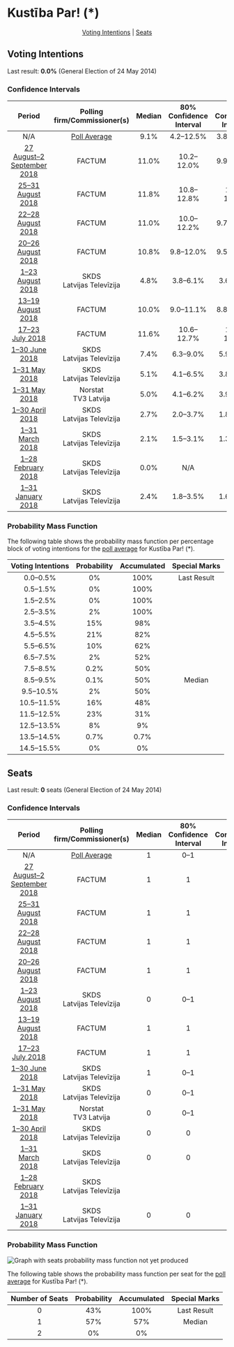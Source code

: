 # Kustība Par! (*)

<p align="center"><a href="#voting-intentions">Voting Intentions</a> | <a href="#seats">Seats</a></p>

## Voting Intentions

Last result: **0.0%** (General Election of 24 May 2014)

### Confidence Intervals

| Period     | Polling firm/Commissioner(s) | Median | 80% Confidence Interval | 90% Confidence Interval | 95% Confidence Interval | 99% Confidence Interval |
|:----------:|:----------------:|:-----------:|:-----------------------:|:-----------------------:|:-----------------------:|:-----------------------:|
| N/A | [Poll Average](average.html) | 9.1% | 4.2–12.5% | 3.8–12.8% | 3.6–13.1% | 3.1–13.7% |
| [27 August–2 September 2018](2018-09-02-FACTUM.html) | FACTUM | 11.0% | 10.2–12.0% | 9.9–12.3% | 9.7–12.5% | 9.3–13.0% |
| [25–31 August 2018](2018-08-31-FACTUM.html) | FACTUM | 11.8% | 10.8–12.8% | 10.6–13.1% | 10.3–13.4% | 9.9–13.9% |
| [22–28 August 2018](2018-08-28-FACTUM.html) | FACTUM | 11.0% | 10.0–12.2% | 9.7–12.5% | 9.4–12.8% | 8.9–13.4% |
| [20–26 August 2018](2018-08-26-FACTUM.html) | FACTUM | 10.8% | 9.8–12.0% | 9.5–12.3% | 9.3–12.6% | 8.8–13.2% |
| [1–23 August 2018](2018-08-23-SKDS.html) | SKDS <br> Latvijas Televīzija | 4.8% | 3.8–6.1% | 3.6–6.5% | 3.3–6.8% | 2.9–7.5% |
| [13–19 August 2018](2018-08-19-FACTUM.html) | FACTUM | 10.0% | 9.0–11.1% | 8.8–11.4% | 8.5–11.6% | 8.1–12.2% |
| [17–23 July 2018](2018-07-23-FACTUM.html) | FACTUM | 11.6% | 10.6–12.7% | 10.3–13.0% | 10.0–13.3% | 9.6–13.9% |
| [1–30 June 2018](2018-06-30-SKDS.html) | SKDS <br> Latvijas Televīzija | 7.4% | 6.3–9.0% | 5.9–9.4% | 5.6–9.8% | 5.1–10.5% |
| [1–31 May 2018](2018-05-31-SKDS.html) | SKDS <br> Latvijas Televīzija | 5.1% | 4.1–6.5% | 3.8–6.9% | 3.6–7.2% | 3.2–7.9% |
| [1–31 May 2018](2018-05-31-Norstat.html) | Norstat <br> TV3 Latvija | 5.0% | 4.1–6.2% | 3.9–6.6% | 3.7–6.9% | 3.3–7.5% |
| [1–30 April 2018](2018-04-30-SKDS.html) | SKDS <br> Latvijas Televīzija | 2.7% | 2.0–3.7% | 1.8–4.0% | 1.7–4.3% | 1.4–4.8% |
| [1–31 March 2018](2018-03-31-SKDS.html) | SKDS <br> Latvijas Televīzija | 2.1% | 1.5–3.1% | 1.3–3.4% | 1.2–3.6% | 1.0–4.2% |
| [1–28 February 2018](2018-02-28-SKDS.html) | SKDS <br> Latvijas Televīzija | 0.0% | N/A | N/A | N/A | N/A |
| [1–31 January 2018](2018-01-31-SKDS.html) | SKDS <br> Latvijas Televīzija | 2.4% | 1.8–3.5% | 1.6–3.8% | 1.5–4.1% | 1.2–4.6% |

### Probability Mass Function

The following table shows the probability mass function per percentage block of voting intentions for the [poll average](average.html) for Kustība Par! (*).

| Voting Intentions | Probability | Accumulated | Special Marks |
|:-----------------:|:-----------:|:-----------:|:-------------:|
| 0.0–0.5% | 0% | 100% | Last Result |
| 0.5–1.5% | 0% | 100% |  |
| 1.5–2.5% | 0% | 100% |  |
| 2.5–3.5% | 2% | 100% |  |
| 3.5–4.5% | 15% | 98% |  |
| 4.5–5.5% | 21% | 82% |  |
| 5.5–6.5% | 10% | 62% |  |
| 6.5–7.5% | 2% | 52% |  |
| 7.5–8.5% | 0.2% | 50% |  |
| 8.5–9.5% | 0.1% | 50% | Median |
| 9.5–10.5% | 2% | 50% |  |
| 10.5–11.5% | 16% | 48% |  |
| 11.5–12.5% | 23% | 31% |  |
| 12.5–13.5% | 8% | 9% |  |
| 13.5–14.5% | 0.7% | 0.7% |  |
| 14.5–15.5% | 0% | 0% |  |


## Seats

Last result: **0** seats (General Election of 24 May 2014)

### Confidence Intervals

| Period     | Polling firm/Commissioner(s) | Median | 80% Confidence Interval | 90% Confidence Interval | 95% Confidence Interval | 99% Confidence Interval |
|:----------:|:----------------:|:------:|:-----------------------:|:-----------------------:|:-----------------------:|:-----------------------:|
| N/A | [Poll Average](average.html) | 1 | 0–1 | 0–1 | 0–1 | 0–1 |
| [27 August–2 September 2018](2018-09-02-FACTUM.html) | FACTUM | 1 | 1 | 1 | 1 | 1 |
| [25–31 August 2018](2018-08-31-FACTUM.html) | FACTUM | 1 | 1 | 1 | 1 | 1 |
| [22–28 August 2018](2018-08-28-FACTUM.html) | FACTUM | 1 | 1 | 1 | 1 | 1 |
| [20–26 August 2018](2018-08-26-FACTUM.html) | FACTUM | 1 | 1 | 1 | 1 | 1 |
| [1–23 August 2018](2018-08-23-SKDS.html) | SKDS <br> Latvijas Televīzija | 0 | 0–1 | 0–1 | 0–1 | 0–1 |
| [13–19 August 2018](2018-08-19-FACTUM.html) | FACTUM | 1 | 1 | 1 | 1 | 1 |
| [17–23 July 2018](2018-07-23-FACTUM.html) | FACTUM | 1 | 1 | 1 | 1 | 1 |
| [1–30 June 2018](2018-06-30-SKDS.html) | SKDS <br> Latvijas Televīzija | 1 | 0–1 | 0–1 | 0–1 | 0–1 |
| [1–31 May 2018](2018-05-31-SKDS.html) | SKDS <br> Latvijas Televīzija | 0 | 0–1 | 0–1 | 0–1 | 0–1 |
| [1–31 May 2018](2018-05-31-Norstat.html) | Norstat <br> TV3 Latvija | 0 | 0–1 | 0–1 | 0–1 | 0–1 |
| [1–30 April 2018](2018-04-30-SKDS.html) | SKDS <br> Latvijas Televīzija | 0 | 0 | 0 | 0 | 0 |
| [1–31 March 2018](2018-03-31-SKDS.html) | SKDS <br> Latvijas Televīzija | 0 | 0 | 0 | 0 | 0 |
| [1–28 February 2018](2018-02-28-SKDS.html) | SKDS <br> Latvijas Televīzija |  |  |  |  |  |
| [1–31 January 2018](2018-01-31-SKDS.html) | SKDS <br> Latvijas Televīzija | 0 | 0 | 0 | 0 | 0 |

### Probability Mass Function

![Graph with seats probability mass function not yet produced](average-seats-pmf-kustībapar.png "Seats Probability Mass Function")

The following table shows the probability mass function per seat for the [poll average](average.html) for Kustība Par! (*).

| Number of Seats | Probability | Accumulated | Special Marks |
|:---------------:|:-----------:|:-----------:|:-------------:|
| 0 | 43% | 100% | Last Result |
| 1 | 57% | 57% | Median |
| 2 | 0% | 0% |  |


